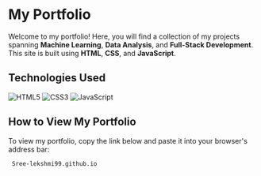 # My Portfolio

Welcome to my portfolio! Here, you will find a collection of my projects spanning **Machine Learning**, **Data Analysis**, and **Full-Stack Development**. This site is built using **HTML**, **CSS**, and **JavaScript**.

## Technologies Used

![HTML5](https://img.shields.io/badge/-HTML5-E34F26?style=flat-square&logo=html5&logoColor=white)
![CSS3](https://img.shields.io/badge/-CSS3-1572B6?style=flat-square&logo=css3)
![JavaScript](https://img.shields.io/badge/-JavaScript-F7DF1E?style=flat-square&logo=javascript&logoColor=black)


## How to View My Portfolio

To view my portfolio, copy the link below and paste it into your browser's address bar:


``` BASH
 Sree-lekshmi99.github.io
```

